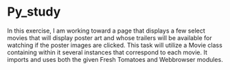 # Py_study
In this exercise, I am working toward a page that displays a few select movies that will display
poster art and whose trailers will be available for watching if the poster images are clicked.
This task will utilize a Movie class containing within it several instances that correspond to
each movie. It imports and uses both the given Fresh Tomatoes and Webbrowser modules.
